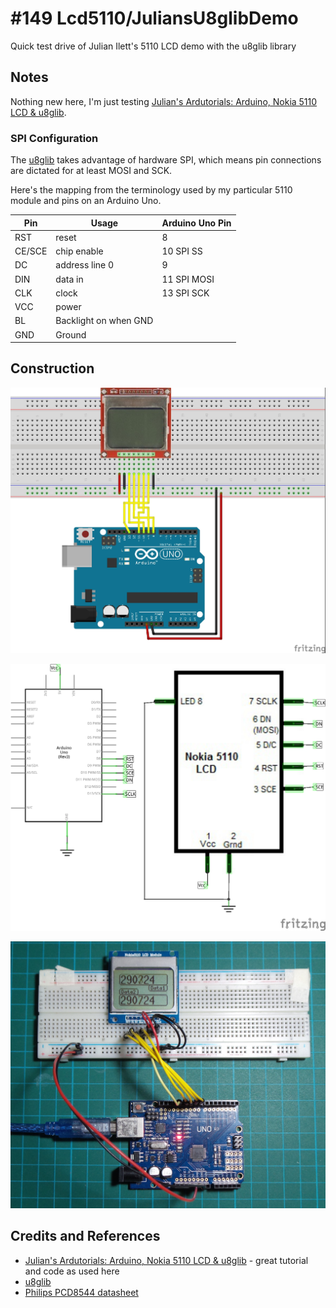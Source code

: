 # #149 Lcd5110/JuliansU8glibDemo

Quick test drive of Julian Ilett's 5110 LCD demo with the u8glib library


## Notes

Nothing new here, I'm just testing [Julian's Ardutorials: Arduino, Nokia 5110 LCD & u8glib](https://youtu.be/t31n6Y-0bYg).

### SPI Configuration

The [u8glib](https://github.com/olikraus/u8glib) takes advantage of hardware SPI, which means
pin connections are dictated for at least MOSI and SCK.

Here's the mapping from the terminology used by my particular 5110 module and pins on an Arduino Uno.

| Pin    | Usage                 | Arduino Uno Pin |
|--------|-----------------------|-----------------|
| RST    | reset                 | 8               |
| CE/SCE | chip enable           | 10 SPI SS       |
| DC     | address line 0        | 9               |
| DIN    | data in               | 11 SPI MOSI     |
| CLK    | clock                 | 13 SPI SCK      |
| VCC    | power                 |                 |
| BL     | Backlight on when GND |                 |
| GND    | Ground                |                 |


## Construction

![Breadboard](./assets/JuliansU8glibDemo_bb.jpg?raw=true)

![The Schematic](./assets/JuliansU8glibDemo_schematic.jpg?raw=true)

![The Build](./assets/JuliansU8glibDemo_build.jpg?raw=true)

## Credits and References

* [Julian's Ardutorials: Arduino, Nokia 5110 LCD & u8glib](https://youtu.be/t31n6Y-0bYg) - great tutorial and code as used here
* [u8glib](https://github.com/olikraus/u8glib)
* [Philips PCD8544 datasheet](http://eia.udg.edu/~forest/PCD8544_1.pdf)
